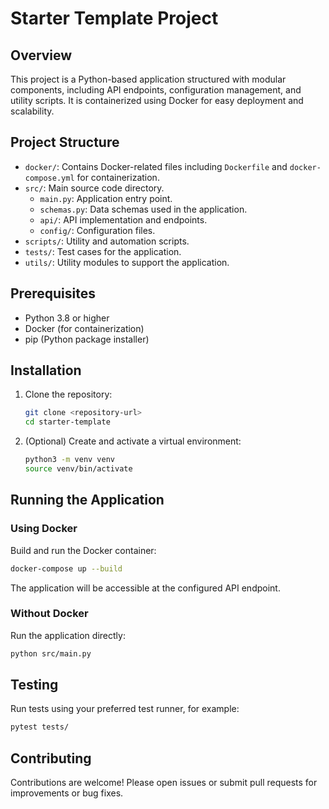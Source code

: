 # Starter Template Project

## Overview
This project is a Python-based application structured with modular components, including API endpoints, configuration management, and utility scripts. It is containerized using Docker for easy deployment and scalability.

## Project Structure
- `docker/`: Contains Docker-related files including `Dockerfile` and `docker-compose.yml` for containerization.
- `src/`: Main source code directory.
  - `main.py`: Application entry point.
  - `schemas.py`: Data schemas used in the application.
  - `api/`: API implementation and endpoints.
  - `config/`: Configuration files.
- `scripts/`: Utility and automation scripts.
- `tests/`: Test cases for the application.
- `utils/`: Utility modules to support the application.

## Prerequisites
- Python 3.8 or higher
- Docker (for containerization)
- pip (Python package installer)

## Installation
1. Clone the repository:
   ```bash
   git clone <repository-url>
   cd starter-template
   ```

2. (Optional) Create and activate a virtual environment:
   ```bash
   python3 -m venv venv
   source venv/bin/activate 
   ```

## Running the Application

### Using Docker
Build and run the Docker container:
```bash
docker-compose up --build
```
The application will be accessible at the configured API endpoint.

### Without Docker
Run the application directly:
```bash
python src/main.py
```

## Testing
Run tests using your preferred test runner, for example:
```bash
pytest tests/
```

## Contributing
Contributions are welcome! Please open issues or submit pull requests for improvements or bug fixes.
